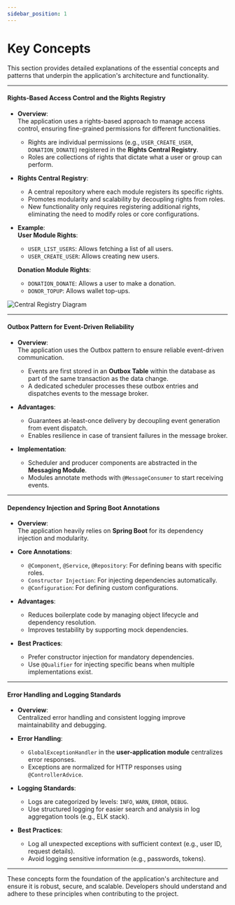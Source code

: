 ```yaml
---
sidebar_position: 1
---
```


# Key Concepts

This section provides detailed explanations of the essential concepts and patterns that underpin the application's architecture and functionality.

---

#### **Rights-Based Access Control and the Rights Registry**

- **Overview**:  
  The application uses a rights-based approach to manage access control, ensuring fine-grained permissions for different functionalities.

  - Rights are individual permissions (e.g., `USER_CREATE_USER`, `DONATION_DONATE`) registered in the **Rights Central Registry**.
  - Roles are collections of rights that dictate what a user or group can perform.

- **Rights Central Registry**:

  - A central repository where each module registers its specific rights.
  - Promotes modularity and scalability by decoupling rights from roles.
  - New functionality only requires registering additional rights, eliminating the need to modify roles or core configurations.

- **Example**:  
  **User Module Rights**:

  - `USER_LIST_USERS`: Allows fetching a list of all users.
  - `USER_CREATE_USER`: Allows creating new users.

  **Donation Module Rights**:

  - `DONATION_DONATE`: Allows a user to make a donation.
  - `DONOR_TOPUP`: Allows wallet top-ups.

![Central Registry Diagram](/images/central-registry.png)

---

#### **Outbox Pattern for Event-Driven Reliability**

- **Overview**:  
  The application uses the Outbox pattern to ensure reliable event-driven communication.

  - Events are first stored in an **Outbox Table** within the database as part of the same transaction as the data change.
  - A dedicated scheduler processes these outbox entries and dispatches events to the message broker.

- **Advantages**:

  - Guarantees at-least-once delivery by decoupling event generation from event dispatch.
  - Enables resilience in case of transient failures in the message broker.

- **Implementation**:
  - Scheduler and producer components are abstracted in the **Messaging Module**.
  - Modules annotate methods with `@MessageConsumer` to start receiving events.

---

#### **Dependency Injection and Spring Boot Annotations**

- **Overview**:  
  The application heavily relies on **Spring Boot** for its dependency injection and modularity.

- **Core Annotations**:

  - `@Component`, `@Service`, `@Repository`: For defining beans with specific roles.
  - `Constructor Injection`: For injecting dependencies automatically.
  - `@Configuration`: For defining custom configurations.

- **Advantages**:

  - Reduces boilerplate code by managing object lifecycle and dependency resolution.
  - Improves testability by supporting mock dependencies.

- **Best Practices**:
  - Prefer constructor injection for mandatory dependencies.
  - Use `@Qualifier` for injecting specific beans when multiple implementations exist.

---

#### **Error Handling and Logging Standards**

- **Overview**:  
  Centralized error handling and consistent logging improve maintainability and debugging.

- **Error Handling**:

  - `GlobalExceptionHandler` in the **user-application module** centralizes error responses.
  - Exceptions are normalized for HTTP responses using `@ControllerAdvice`.

- **Logging Standards**:

  - Logs are categorized by levels: `INFO`, `WARN`, `ERROR`, `DEBUG`.
  - Use structured logging for easier search and analysis in log aggregation tools (e.g., ELK stack).

- **Best Practices**:
  - Log all unexpected exceptions with sufficient context (e.g., user ID, request details).
  - Avoid logging sensitive information (e.g., passwords, tokens).

---

These concepts form the foundation of the application's architecture and ensure it is robust, secure, and scalable. Developers should understand and adhere to these principles when contributing to the project.
